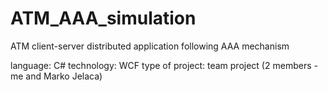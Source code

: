# ATM_AAA_simulation
ATM client-server distributed application following AAA mechanism


language: C#
technology: WCF
type of project: team project (2 members - me and Marko Jelaca)

